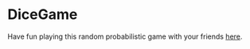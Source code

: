 # DiceGame
Have fun playing this random probabilistic game with your friends <a href="https://ayush23dash.github.io/DiceGame/">here</a>.
